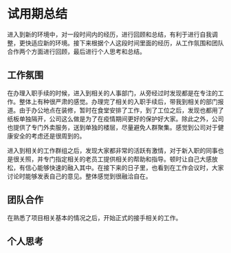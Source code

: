 # 试用期总结
进入到新的环境中，对一段时间内的经历，进行回顾和总结，有利于进行自我调整，更快适应新的环境。接下来根据个人这段时间里面的经历，从工作氛围和团队合作两个方面进行回顾，最后进行个人思考和总结。

## 工作氛围
在办理入职手续的时候，进入到相关的人事部门，从旁经过时发现都是在专注的工作。整体上有种很严肃的感觉。办理完了相关的入职手续后，带我到相关的部门报道。由于办公地点在装修，暂时在食堂安排了工作，到了工位之后，发现也都用了纸板单独隔开，公司这么做是为了在疫情期间更好的保护好大家。除此之外，公司也提供了专门外卖服务，送到单独的楼层，尽量避免人群聚集。感觉到公司对于健康安全的考虑还是很周到的。

进入到相关的工作群组之后，发现大家都非常的活跃有激情，对于新入职的同事也是很关照，并专门指定相关的老员工提供相关的帮助和指导。顿时让自己大感放松，有信心能够快速的融入其中。在接下来的日子里，也看到在工作会议时，大家讨论时能够发表自己的意见。整体感觉到很融洽自在。

## 团队合作
在熟悉了项目相关基本的情况之后，开始正式的接手相关的工作。


## 个人思考

